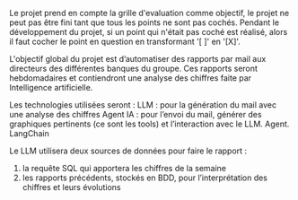 Le projet prend en compte la grille d'evaluation comme objectif, le projet ne peut pas être fini tant que tous les points ne sont pas cochés.
Pendant le développement du projet, si un point qui n'était pas coché est réalisé, alors il faut cocher le point en question en transformant '[ ]' en '[X]'.

L'objectif global du projet est d’automatiser des rapports par mail aux directeurs des différentes banques du groupe. Ces rapports seront hebdomadaires et contiendront une analyse des chiffres faite par Intelligence artificielle.

Les technologies utilisées seront :
LLM : pour la génération du mail avec une analyse des chiffres
Agent IA : pour l’envoi du mail, générer des graphiques pertinents (ce sont les tools) et l’interaction avec le LLM. Agent. LangChain

Le LLM utilisera deux sources de données pour faire le rapport :
1. la requête SQL qui apportera les chiffres de la semaine
2. les rapports précédents, stockés en BDD, pour l’interprétation des chiffres et leurs évolutions
